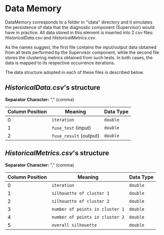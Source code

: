 # Data Memory

DataMemory corresponds to a folder in "\data" directory and it simulates the persistence of data that the diagnostic component (Supervisor) would have in practice. All data stored in this element is inserted into 2 *csv* files: *HistoricalData.csv* and *HistoricalMetrics.csv*.

As the names suggest, the first file contains the input/output data obtained from all tests performed by the Supervisor component, while the second file stores the clustering metrics obtained from such tests. In both cases, the data is mapped to its respective occurrence iterations.

The data structure adopted in each of these files is described below.

## *HistoricalData.csv*'s structure

**Separator Character:** "," (comma)

| Column Position  | Meaning | Data Type |
| ------------- | ------------- | ------------- |
| 0  | `iteration`  | `double`|
| 1  | `fuse_test` (input)  |  `double` |
| 2  | `fuse_result` (output) |  `double`|

## *HistoricalMetrics.csv*'s structure

**Separator Character:** "," (comma)

| Column Position  | Meaning | Data Type |
| ------------- | ------------- | ------------- |
| 0  | `iteration`  | `double`|
| 1  | `silhouette of cluster 1`  |  `double` |
| 2  | `silhouette of cluster 2` |  `double`|
| 3  | `number of points in cluster 1` |  `double`|
| 4  | `number of points in cluster 2` |  `double`|
| 5  | `overall silhouette` |  `double`|